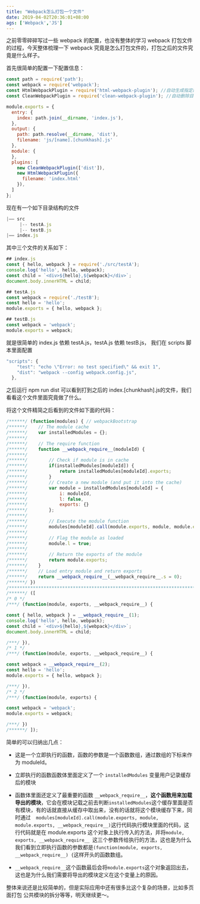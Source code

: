```yaml
---
title: "Webpack怎么打包一个文件"
date: 2019-04-02T20:36:01+08:00
ags: ['Webpack','JS']
---
```

之前零零碎碎写过一些 webpack 的配置，也没有整体的学习 webpack 打包文件的过程，今天整体梳理一下 webpack 究竟是怎么打包文件的，打包之后的文件究竟是什么样子。

首先很简单的配置一下配置信息：

```js
const path = require('path');
const webpack = require('webpack');
const HtmlWebpackPlugin = require('html-webpack-plugin'); //自动生成指定的文件
const CleanWebpackPlugin = require('clean-webpack-plugin'); //自动删除目录

module.exports = {
  entry: {
    index: path.join(__dirname, 'index.js'),
  },
  output: {
    path: path.resolve(__dirname, 'dist'),
    filename: 'js/[name].[chunkhash].js'
  },
  module: {
  },
  plugins: [
    new CleanWebpackPlugin(['dist']),
    new HtmlWebpackPlugin({
      filename: 'index.html'
    }),
  ]
};
```

现在有一个如下目录结构的文件
```js
|—— src
     |-- testA.js
     |-- testB.js
|—— index.js
```
其中三个文件的关系如下：
```js
## index.js
const { hello, webpack } = require('./src/testA');
console.log('hello', hello, webpack);
const child = `<div>${hello},${webpack}</div>`;
document.body.innerHTML = child;

## testA.js
const webpack = require('./testB');
const hello = 'hello';
module.exports = { hello, webpack };

## testB.js
const webpack = 'webpack';
module.exports = webpack;
```

就是很简单的 index.js 依赖 testA.js，testA.js 依赖 testB.js，
我们在 scripts 脚本里面配置
```js
"scripts": {
    "test": "echo \"Error: no test specified\" && exit 1",
    "dist": "webpack --config webpack.config.js",
  },
```
之后运行 npm run dist 可以看到打到之后的 index.[chunkhash].js的文件，我们看看这个文件里面究竟做了什么。

将这个文件精简之后看到的文件如下面的代码：

```js
/******/ (function(modules) { // webpackBootstrap
/******/ 	// The module cache
/******/ 	var installedModules = {};
/******/
/******/ 	// The require function
/******/ 	function __webpack_require__(moduleId) {
/******/
/******/ 		// Check if module is in cache
/******/ 		if(installedModules[moduleId]) {
/******/ 			return installedModules[moduleId].exports;
/******/ 		}
/******/ 		// Create a new module (and put it into the cache)
/******/ 		var module = installedModules[moduleId] = {
/******/ 			i: moduleId,
/******/ 			l: false,
/******/ 			exports: {}
/******/ 		};
/******/
/******/ 		// Execute the module function
/******/ 		modules[moduleId].call(module.exports, module, module.exports, __webpack_require__);
/******/
/******/ 		// Flag the module as loaded
/******/ 		module.l = true;
/******/
/******/ 		// Return the exports of the module
/******/ 		return module.exports;
/******/ 	}
/******/ 	// Load entry module and return exports
/******/ 	return __webpack_require__(__webpack_require__.s = 0);
/******/ })
/************************************************************************/
/******/ ([
/* 0 */
/***/ (function(module, exports, __webpack_require__) {

const { hello, webpack } = __webpack_require__(1);
console.log('hello', hello, webpack);
const child = `<div>${hello},${webpack}</div>`;
document.body.innerHTML = child;

/***/ }),
/* 1 */
/***/ (function(module, exports, __webpack_require__) {

const webpack = __webpack_require__(2);
const hello = 'hello';
module.exports = { hello, webpack };

/***/ }),
/* 2 */
/***/ (function(module, exports) {

const webpack = 'webpack';
module.exports = webpack;

/***/ })
/******/ ]);
```
简单的可以归纳出几点：

- 这是一个立即执行的函数，函数的参数是一个函数数组，通过数组的下标来作为 moduleId。

- 立即执行的函数函数体里面定义了一个 `installedModules` 变量用户记录缓存后的模块

- 函数体里面还定义了最重要的函数 `__webpack_require__`，**这个函数用来加载导出的模块**，它会在模块记载之前去判断`installedModules`这个缓存里面是否有模块，有的话就直接从缓存中取出来，没有的话就将这个模块缓存下来，同时通过`	modules[moduleId].call(module.exports, module, module.exports, __webpack_require__)`这行代码执行模块里面的代码，这行代码就是在 module.exports 这个对象上执行传入的方法，并将`module, exports, __webpack_require__ `这三个参数传给执行的方法，这也是为什么我们看到立即执行函数的参数都是`(function(module, exports, __webpack_require__) {`这样开头的函数数组。

- `__webpack_require__`这个函数最后会将`module.exports`这个对象返回出去，这也是为什么我们需要将导出的模块定义在这个变量上的原因。

整体来说还是比较简单的，但是实际应用中还有很多比这个复杂的场景，比如多页面打包 公共模块的拆分等等，明天继续更～。